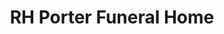 ---
title: "RH Porter Funeral Home"
url: /new-glasgow/rh-porter-funeral-home/
shop: funeral directors
---